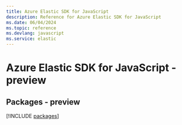 ```yaml
---
title: Azure Elastic SDK for JavaScript
description: Reference for Azure Elastic SDK for JavaScript
ms.date: 06/04/2024
ms.topic: reference
ms.devlang: javascript
ms.service: elastic
---
```

# Azure Elastic SDK for JavaScript - preview
## Packages - preview
[!INCLUDE [packages](elastic-index.md)]